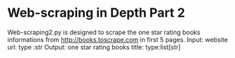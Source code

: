 # Web-scraping in Depth Part 2

Web-scraping2.py is designed to scrape the one star rating books informations from http://books.toscrape.com in first 5 pages.
Input: website url: type :str
Output: one star rating books title: type:list[str]
